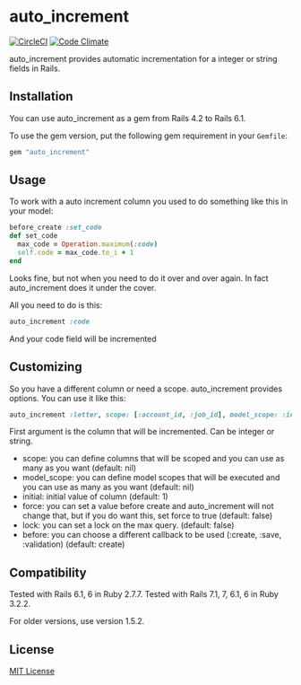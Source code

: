 # auto_increment

[![CircleCI](https://dl.circleci.com/status-badge/img/gh/felipediesel/auto_increment/tree/master.svg?style=svg)](https://dl.circleci.com/status-badge/redirect/gh/felipediesel/auto_increment/tree/master)
[![Code Climate](https://codeclimate.com/github/felipediesel/auto_increment/badges/gpa.svg)](https://codeclimate.com/github/felipediesel/auto_increment)

auto_increment provides automatic incrementation for a integer or string fields in Rails.

## Installation

You can use auto_increment as a gem from Rails 4.2 to Rails 6.1.

To use the gem version, put the following gem requirement in your `Gemfile`:

```rb
gem "auto_increment"
```

## Usage

To work with a auto increment column you used to do something like this in your model:

```rb
before_create :set_code
def set_code
  max_code = Operation.maximum(:code)
  self.code = max_code.to_i + 1
end
```

Looks fine, but not when you need to do it over and over again. In fact auto_increment does it under the cover.

All you need to do is this:

```rb
auto_increment :code
```

And your code field will be incremented

## Customizing

So you have a different column or need a scope. auto_increment provides options. You can use it like this:

```rb
auto_increment :letter, scope: [:account_id, :job_id], model_scope: :in_account, initial: 'C', force: true, lock: false, before: :create
```

First argument is the column that will be incremented. Can be integer or string.

- scope: you can define columns that will be scoped and you can use as many as you want (default: nil)
- model_scope: you can define model scopes that will be executed and you can use as many as you want (default: nil)
- initial: initial value of column (default: 1)
- force: you can set a value before create and auto_increment will not change that, but if you do want this, set force to true (default: false)
- lock: you can set a lock on the max query. (default: false)
- before: you can choose a different callback to be used (:create, :save, :validation) (default: create)

## Compatibility

Tested with Rails 6.1, 6 in Ruby 2.7.7.
Tested with Rails 7.1, 7, 6.1, 6 in Ruby 3.2.2.

For older versions, use version 1.5.2.

## License

[MIT License](LICENSE.txt)

